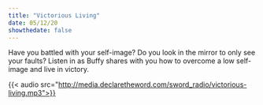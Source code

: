 ```yaml
---
title: "Victorious Living"
date: 05/12/20
showthedate: false
---
```


Have you battled with your self-image? Do you look in the mirror to only see your faults? Listen in as Buffy shares with you how to overcome a low self-image and live in victory.
<!--more-->
{{< audio src="http://media.declaretheword.com/sword_radio/victorious-living.mp3">}}